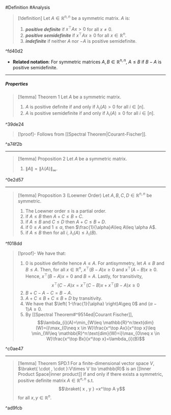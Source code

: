 #Definition #Analysis 

> [!definition]
> Let $A\in \mathbb{R}^{n,n}$ be a symmetric matrix. $A$ is:
> 1. ***positive definite*** if $x^\top Ax > 0$ for all $x\neq 0$.
> 2. ***positive semidefinite*** if $x^\top Ax\geq 0$ for all $x\in \mathbb{R}^n$. 
> 3. ***indefinite*** if neither $A$ nor $-A$ is positive semidefinite.

^fd40d2

- **Related notation**: For symmetric matrices $A,B\in \mathbb{R}^{n,n}$, $A\leq B$ if $B-A$ is positive semidefinite.

---
##### Properties
> [!lemma] Theorem 1
> Let $A$ be a symmetric matrix. 
> 1. $A$ is positive definite if and only if $\lambda_{i}(A)> 0$ for all $i\in[n]$.
> 2. $A$ is positive semidefinite if and only if $\lambda_{i}(A)\geq 0$ for all $i\in[n]$.

^39de24

> [!proof]-
> Follows from [[Spectral Theorem|Courant-Fischer]].

^a74f2b

---
> [!lemma] Proposition 2
> Let $A$ be a symmetric matrix.
> 1. $\|A\|=\|\lambda(A)\|_{\infty}$. 

^0e2d57

---
> [!lemma] Proposition 3 (Loewner Order)
> Let $A,B,C,D\in \mathbb{R}^{n,n}$ be symmetric.
> 1. The Loewner order $\leq$ is a partial order.
> 2. if $A\leq B$ then $A+C\leq B+C$.
> 3. if $A\leq B$ and $C\leq D$ then $A+C\leq B+D$.
> 4. if $0\leq A$ and $1\leq \alpha$, then $\frac{1}{\alpha}A\leq A\leq \alpha A$.
> 5. if $A\leq B$ then for all $i$, $\lambda_{i}(A)\leq \lambda_{i}(B)$.

^f018dd

> [!proof]-
> We have that:
> 1. $0$ is positive definite hence $A\leq A$. For antisymmetry, let $A\leq B$ and $B\leq A$. Then, for all $x\in \mathbb{R}^n$, $x^\top (B-A)x\geq 0$ and $x^\top(A-B)x\geq 0$. Hence, $x^\top (B-A)x=0$ and $B=A$. Lastly, for transitivity, $$x^\top(C-A)x=x^\top(C-B)x+x^\top(B-A)x\geq 0$$
> 2. $B+C-A-C=B-A$.
> 3. $A+C\leq B+C\leq B+D$ by transitivity.
> 4. We have that $\left( 1-\frac{1}{\alpha} \right)A\geq 0$ and $(\alpha-1)A\geq 0$.
> 5. By [[Spectral Theorem#^9514ed|Courant Fischer]], $$\lambda_{i}(A)=\min_{W\leq \mathbb{R}^n:\text{dim}(W)=i}\max_{0\neq x \in W}\frac{x^\top Ax}{x^\top x}\leq \min_{W\leq \mathbb{R}^n:\text{dim}(W)=i}\max_{0\neq x \in W}\frac{x^\top Bx}{x^\top x}=\lambda_{i}(B)$$

^c0ae47

---
> [!lemma] Theorem SPD.1
> For a finite-dimensional vector space $V$, $\braket{ \cdot , \cdot }:V\times V \to \mathbb{R}$ is an [[Inner Product Space|inner product]] if and only if there exists a symmetric, positive definite matrix $A\in \mathbb{R}^{n,n}$ s.t. $$\braket{ x , y } =x^\top A y$$for all $x,y\in \mathbb{R}^n$.

^ad9fcb
